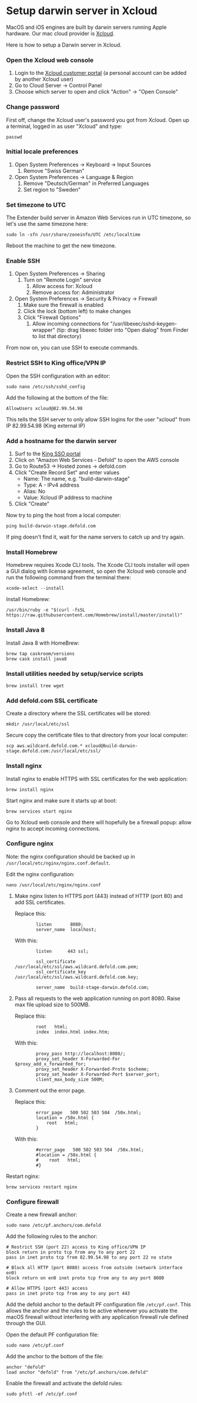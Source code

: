 # Setup darwin server in Xcloud

MacOS and iOS engines are built by darwin servers running Apple hardware. Our mac cloud provider is [Xcloud](https://xcloud.me/).

Here is how to setup a Darwin server in Xcloud.

### Open the Xcloud web console

1. Login to the [Xcloud customer portal](https://my.flow.ch) (a personal account can be added by another Xcloud user)
2. Go to Cloud Server -> Control Panel
3. Choose which server to open and click "Action" -> "Open Console"

### Change password

First off, change the Xcloud user's password you got from Xcloud. Open up a terminal, logged in as user "Xcloud" and type:

`passwd`

### Initial locale preferences

1. Open System Preferences -> Keyboard -> Input Sources
   1. Remove "Swiss German"
1. Open System Preferences -> Language & Region
   1. Remove "Deutsch/German" in Preferred Languages
   1. Set region to "Sweden"

### Set timezone to UTC

The Extender build server in Amazon Web Services run in UTC timezone, so let's use the same timezone here:

`sudo ln -sfn /usr/share/zoneinfo/UTC /etc/localtime`

Reboot the machine to get the new timezone.

### Enable SSH

1. Open System Preferences -> Sharing
   1. Turn on "Remote Login" service
      1. Allow access for: Xcloud
      1. Remove access for: Administrator
1. Open System Preferences -> Security & Privacy -> Firewall
   1. Make sure the firewall is enabled
   1. Click the lock (bottom left) to make changes
   1. Click "Firewall Options"
      1. Allow incoming connections for "/usr/libexec/sshd-keygen-wrapper" (tip: drag libexec folder into "Open dialog" from Finder to list that directory)

From now on, you can use SSH to execute commands.

### Restrict SSH to King office/VPN IP

Open the SSH configuration with an editor:

`sudo nano /etc/ssh/sshd_config` 

Add the following at the bottom of the file:

`AllowUsers xcloud@82.99.54.98`

This tells the SSH server to only allow SSH logins for the user "xcloud" from IP 82.99.54.98 (King external IP)

### Add a hostname for the darwin server

1. Surf to the [King SSO portal](https://sso.king.com)
1. Click on "Amazon Web Services - Defold" to open the AWS console
1. Go to Route53 -> Hosted zones -> defold.com
1. Click "Create Record Set" and enter values
    * Name: The name, e.g. "build-darwin-stage"
    * Type: A - IPv4 address
    * Alias: No
    * Value: Xcloud IP address to machine
1. Click "Create"

Now try to ping the host from a local computer:

`ping build-darwin-stage.defold.com`

If ping doesn't find it, wait for the name servers to catch up and try again.

### Install Homebrew

Homebrew requires Xcode CLI tools. The Xcode CLI tools installer will open a GUI dialog with license agreement, so open the Xcloud web console and run the following command from the terminal there:

`xcode-select --install`

Install Homebrew:

`/usr/bin/ruby -e "$(curl -fsSL https://raw.githubusercontent.com/Homebrew/install/master/install)"`   

### Install Java 8

Install Java 8 with HomeBrew:

`brew tap caskroom/versions`  
`brew cask install java8`

### Install utilities needed by setup/service scripts

`brew install tree wget`

### Add defold.com SSL certificate

Create a directory where the SSL certificates will be stored:

`mkdir /usr/local/etc/ssl`

Secure copy the certificate files to that directory from your local computer:

`scp aws.wildcard.defold.com.* xcloud@build-darwin-stage.defold.com:/usr/local/etc/ssl/`

### Install nginx

Install nginx to enable HTTPS with SSL certificates for the web application:

`brew install nginx`

Start nginx and make sure it starts up at boot:

`brew services start nginx`  

Go to Xcloud web console and there will hopefully be a firewall popup: allow nginx to accept incoming connections.

### Configure nginx

Note: the nginx configuration should be backed up in `/usr/local/etc/nginx/nginx.conf.default`.

Edit the nginx configuration:

`nano /usr/local/etc/nginx/nginx.conf`

1. Make nginx listen to HTTPS port (443) instead of HTTP (port 80) and add SSL certificates.

   Replace this:
   ```
           listen       8080;
           server_name  localhost;
   ```
   With this:
   ```
           listen      443 ssl;
           
           ssl_certificate /usr/local/etc/ssl/aws.wildcard.defold.com.pem;
           ssl_certificate_key /usr/local/etc/ssl/aws.wildcard.defold.com.key;
           
           server_name  build-stage-darwin.defold.com;
   ```
1. Pass all requests to the web application running on port 8080. Raise max file upload size to 500MB.

   Replace this:
   ```
           root   html;
           index  index.html index.htm;
   ```
   With this:
   ```
           proxy_pass http://localhost:8080/;
           proxy_set_header X-Forwarded-For $proxy_add_x_forwarded_for;
           proxy_set_header X-Forwarded-Proto $scheme;
           proxy_set_header X-Forwarded-Port $server_port;
           client_max_body_size 500M;
   ```
1. Comment out the error page.
   
   Replace this:
   ```
           error_page   500 502 503 504  /50x.html;
           location = /50x.html {
               root   html;
           }
   ```
   With this:
   ```
           #error_page   500 502 503 504  /50x.html;
           #location = /50x.html {
           #    root   html;
           #}
   ```

Restart nginx:

`brew services restart nginx`

### Configure firewall

Create a new firewall anchor:

`sudo nano /etc/pf.anchors/com.defold`

Add the following rules to the anchor:

```
# Restrict SSH (port 22) access to King office/VPN IP
block return in proto tcp from any to any port 22
pass in inet proto tcp from 82.99.54.98 to any port 22 no state

# Block all HTTP (port 8080) access from outside (network interface en0)
block return on en0 inet proto tcp from any to any port 8080

# Allow HTTPS (port 443) access
pass in inet proto tcp from any to any port 443
```

Add the defold anchor to the default PF configuration file `/etc/pf.conf`. This allows the anchor and the rules to be active whenever you activate the macOS firewall without interfering with any application firewall rule defined through the GUI.

Open the default PF configuration file:

`sudo nano /etc/pf.conf`

Add the anchor to the bottom of the file:

```
anchor "defold"
load anchor "defold" from "/etc/pf.anchors/com.defold"
```

Enable the firewall and activate the defold rules:

`sudo pfctl -ef /etc/pf.conf`
